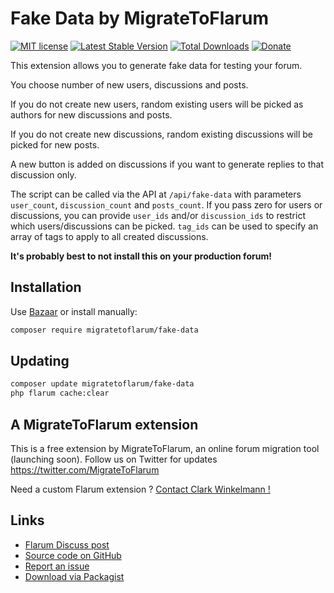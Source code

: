 # Fake Data by MigrateToFlarum

[![MIT license](https://img.shields.io/badge/license-MIT-blue.svg)](https://github.com/migratetoflarum/fake-data/blob/master/LICENSE.md) [![Latest Stable Version](https://img.shields.io/packagist/v/migratetoflarum/fake-data.svg)](https://packagist.org/packages/migratetoflarum/fake-data) [![Total Downloads](https://img.shields.io/packagist/dt/migratetoflarum/fake-data.svg)](https://packagist.org/packages/migratetoflarum/fake-data) [![Donate](https://img.shields.io/badge/paypal-donate-yellow.svg)](https://www.paypal.me/clarkwinkelmann)

This extension allows you to generate fake data for testing your forum.

You choose number of new users, discussions and posts.

If you do not create new users, random existing users will be picked as authors for new discussions and posts.

If you do not create new discussions, random existing discussions will be picked for new posts.

A new button is added on discussions if you want to generate replies to that discussion only.

The script can be called via the API at `/api/fake-data` with parameters `user_count`, `discussion_count` and `posts_count`.
If you pass zero for users or discussions, you can provide `user_ids` and/or `discussion_ids` to restrict which users/discussions can be picked.
`tag_ids` can be used to specify an array of tags to apply to all created discussions.

**It's probably best to not install this on your production forum!**

## Installation

Use [Bazaar](https://discuss.flarum.org/d/5151-flagrow-bazaar-the-extension-marketplace) or install manually:

```bash
composer require migratetoflarum/fake-data
```

## Updating

```bash
composer update migratetoflarum/fake-data
php flarum cache:clear
```

## A MigrateToFlarum extension

This is a free extension by MigrateToFlarum, an online forum migration tool (launching soon).
Follow us on Twitter for updates https://twitter.com/MigrateToFlarum

Need a custom Flarum extension ? [Contact Clark Winkelmann !](https://clarkwinkelmann.com/flarum)

## Links

- [Flarum Discuss post](https://discuss.flarum.org/d/21160)
- [Source code on GitHub](https://github.com/migratetoflarum/fake-data)
- [Report an issue](https://github.com/migratetoflarum/fake-data/issues)
- [Download via Packagist](https://packagist.org/packages/migratetoflarum/fake-data)

